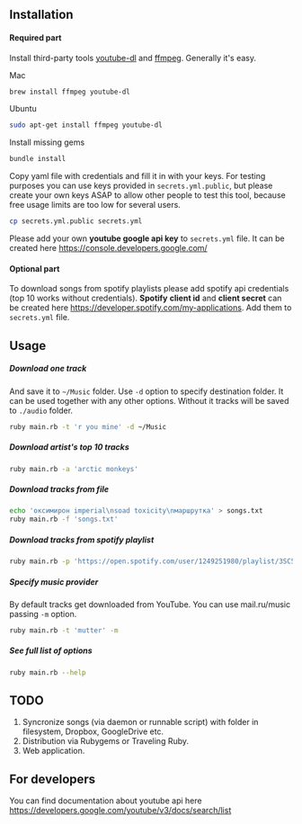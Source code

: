 ## Installation
#### Required part
Install third-party tools [youtube-dl](https://rg3.github.io/youtube-dl/) and
[ffmpeg](https://ffmpeg.org/). Generally it's easy.

Mac
```bash
brew install ffmpeg youtube-dl
```

Ubuntu
```bash
sudo apt-get install ffmpeg youtube-dl
```

Install missing gems

```bash
bundle install
```

Copy yaml file with credentials and fill it in with your keys. For testing purposes you can use keys provided in `secrets.yml.public`, but please create your own keys ASAP to allow other people to test this tool, because free usage limits are too low for several users.

```bash
cp secrets.yml.public secrets.yml
```

Please add your own **youtube google api key** to `secrets.yml` file. It can be created here https://console.developers.google.com/

#### Optional part
To download songs from spotify playlists please add spotify api credentials (top 10 works without credentials).
**Spotify** **client id** and **client secret** can be created here https://developer.spotify.com/my-applications. Add them to `secrets.yml` file.

## Usage

##### Download one track
And save it to `~/Music` folder. Use `-d` option to specify destination folder. It can be used together with any other options. Without it tracks will be saved to `./audio` folder.

```bash
ruby main.rb -t 'r you mine' -d ~/Music
```

##### Download artist's top 10 tracks
```bash
ruby main.rb -a 'arctic monkeys'
```

##### Download tracks from file
```bash
echo 'оксимирон imperial\nsoad toxicity\nмаршрутка' > songs.txt
ruby main.rb -f 'songs.txt'
```

##### Download tracks from spotify playlist
```bash
ruby main.rb -p 'https://open.spotify.com/user/1249251980/playlist/3SC5B4DyGykKQIcNA7uemX'
```

##### Specify music provider
By default tracks get downloaded from YouTube. You can use mail.ru/music passing `-m` option.
```bash
ruby main.rb -t 'mutter' -m
```

##### See full list of options
```bash
ruby main.rb --help
```

## TODO
1. Syncronize songs (via daemon or runnable script) with folder in filesystem, Dropbox, GoogleDrive etc.
2. Distribution via Rubygems or Traveling Ruby.
3. Web application.

## For developers
You can find documentation about youtube api here
https://developers.google.com/youtube/v3/docs/search/list
